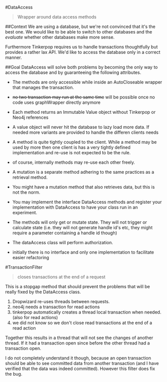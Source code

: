 #DataAccess
> Wrapper around data access methods

##Context
We are using a database, but we're not convinced that it's the best one.
We would like to be able to switch to other databases and the *evaluate* whether other databases make more sense.

Furthermore Tinkerpop requires us to handle transactions thoughtfully but provides a rather lax API.
We'd like to access the database only in a correct manner.

##Goal
DataAccess will solve both problems by becoming the only way to access the database and by guaranteeing the following attributes.

 * The methods are only accessible while inside an AutoCloseable wrapper that manages the transaction.
 * ~~no two transaction may run at the same time~~ will be possible once no code uses graphWrapper directly anymore
 * Each method returns an Immutable Value object without Tinkerpop or Neo4j references
 * A value object will never hit the database to lazy load more data. 
   If needed more variants are provided to handle the differen clients needs
 * A method is quite tightly coupled to the client. While a method may be used by more then one client is has a very tightly defined implementation and re-use is not expected to be the rule.
 * of course, internally methods may re-use each other freely.
 * A mutation is a separate method adhering to the same practices as a retrieval method.
 * You might have a mutation method that also retrieves data, but this is not the norm.
 * You may implement the interface DataAccess methods and register your implementation with DataAccess to have your class run in an experiment.
 * The methods will only get or mutate state. They will not trigger or calculate state (i.e. they will not generate handle id's etc, they might require a parameter containing a handle id though)

 * The dataAccess class will perform authorization.
 * initially there is no interface and only one implementation to facilitate easier refactoring

#TransactionFilter
> closes transactions at the end of a request

This is a stopgap method that should prevent the problems that will be really fixed by the DataAccess class.

 1. Dropwizard re-uses threads between requests.
 2. neo4j needs a transaction for read actions
 3. tinkerpop automatically creates a thread local transaction when 
    needed. (also for read actions)
 4. we did not know so we don't close read transactions at the end of 
    a read action

Together this results in a thread that will not see the changes of 
another thread. If it had a transaction open since before the other 
thread had a transaction open. 

I do not completely understand it though, because an open transaction
should be able to see committed data from another transaction (and I 
have verified that the data was indeed committed). However this filter 
does fix the bug.
